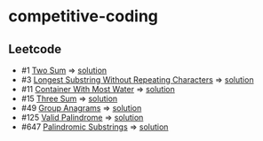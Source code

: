 ﻿# competitive-coding

## Leetcode
- #1 [Two Sum](https://leetcode.com/problems/two-sum/) => [solution](https://github.com/anoopraju31/competitive-coding/tree/main/leetcode/1_TwoSum)
- #3 [Longest Substring Without Repeating Characters](https://leetcode.com/problems/longest-substring-without-repeating-characters/description/) => [solution](https://github.com/anoopraju31/competitive-coding/tree/main/leetcode/3_LongestSubstringWithoutRepeatingCharacters)
- #11 [Container With Most Water](https://leetcode.com/problems/container-with-most-water/) => [solution](https://github.com/anoopraju31/competitive-coding/tree/main/leetcode/11_ContainerWithMostWater)
- #15 [Three Sum](https://leetcode.com/problems/3sum/description/) => [solution](https://github.com/anoopraju31/competitive-coding/tree/main/leetcode/15_3Sum)
- #49 [Group Anagrams](https://leetcode.com/problems/group-anagrams/description/) => [solution](https://github.com/anoopraju31/competitive-coding/tree/main/leetcode/49_groupAnagram)
- #125 [Valid Palindrome](https://leetcode.com/problems/valid-palindrome/) => [solution](https://github.com/anoopraju31/competitive-coding/tree/main/leetcode/125_ValidPalindrome)
- #647 [Palindromic Substrings](https://leetcode.com/problems/palindromic-substrings) => [solution](https://github.com/anoopraju31/competitive-coding/tree/main/leetcode/647_PalindromicSubstrings)
